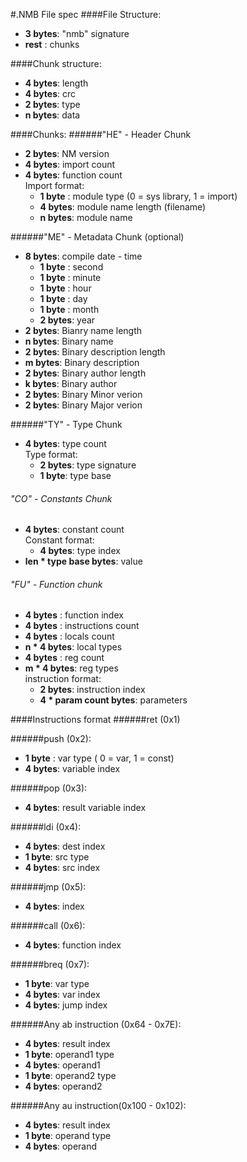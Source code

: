 #.NMB File spec
####File Structure:
  * **3 bytes**: "nmb" signature
  * **rest**   : chunks

####Chunk structure:
  * **4 bytes**: length
  * **4 bytes**: crc
  * **2 bytes**: type
  * **n bytes**: data

####Chunks:
######"HE" - Header Chunk
  * **2 bytes**: NM version
  * **4 bytes**: import count
  * **4 bytes**: function count
  <br>Import format:
     * **1 byte** : module type (0 = sys library, 1 = import)
     * **4 bytes**: module name length (filename)
     * **n bytes**: module name

######"ME" - Metadata Chunk (optional) 
  * **8 bytes**: compile date - time
     * **1 byte** : second
     * **1 byte** : minute
     * **1 byte** : hour
     * **1 byte** : day
     * **1 byte** : month
     * **2 bytes**: year
  * **2 bytes**: Bianry name length
  * **n bytes**: Binary name
  * **2 bytes**: Binary description length
  * **m bytes**: Binary description
  * **2 bytes**: Binary author length
  * **k bytes**: Binary author
  * **2 bytes**: Binary Minor verion
  * **2 bytes**: Binary Major verion

######"TY" - Type Chunk 
  * **4 bytes**: type count
  <br>Type format:
     * **2 bytes**: type signature
     * **1 byte**:  type base

######  "CO" - Constants Chunk 
  * **4 bytes**: constant count
   <br>Constant format:
     * **4 bytes**: type index
   * **len * type base bytes**: value

######  "FU" - Function chunk 
  * **4 bytes**  : function index
  * **4 bytes**  : instructions count
  * **4 bytes**  : locals count
  * **n * 4 bytes**: local types
  * **4 bytes**  : reg count
  * **m * 4 bytes**: reg types
  <br>instruction format:
    * **2 bytes**: instruction index
    * **4 * param count bytes**: parameters


####Instructions format
######ret (0x1)

######push (0x2):
   * **1 byte** : var type ( 0 = var, 1 = const)
   * **4 bytes**: variable index

######pop (0x3):
   * **4 bytes**: result variable index

######ldi (0x4):
   * **4 bytes**: dest index
   * **1 byte**: src type
   * **4 bytes**: src index

######jmp (0x5):
   * **4 bytes**: index

######call (0x6):
   * **4 bytes**: function index

######breq (0x7):
   * **1 byte**: var type
   * **4 bytes**: var index
   * **4 bytes**: jump index

######Any ab instruction (0x64 - 0x7E):
   * **4 bytes**: result index
   * **1 byte**: operand1 type
   * **4 bytes**: operand1
   * **1 byte**: operand2 type
   * **4 bytes**: operand2

######Any au instruction(0x100 - 0x102):
   * **4 bytes**: result index
   * **1 byte**: operand type
   * **4 bytes**: operand

